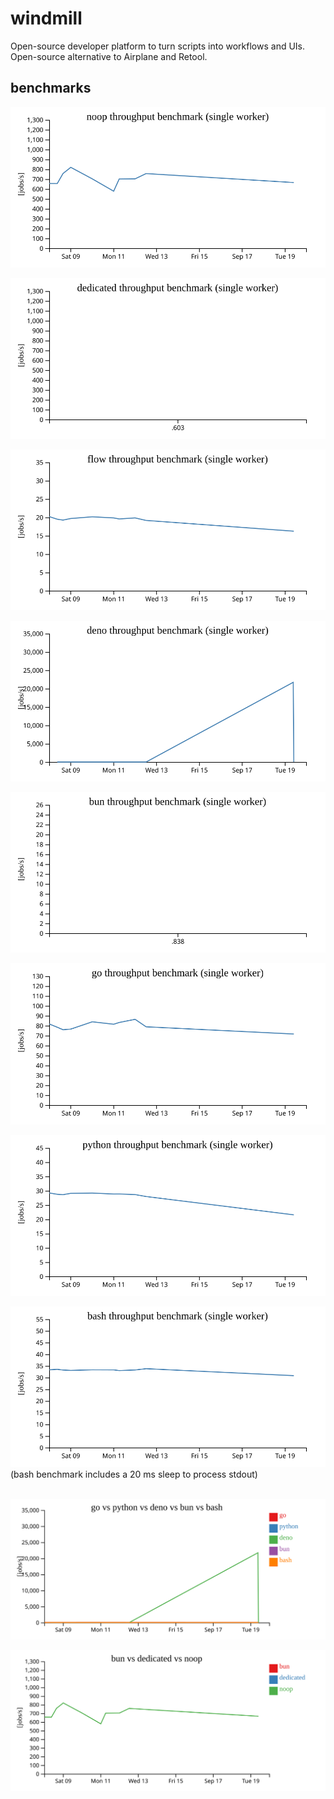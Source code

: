 # windmill
Open-source developer platform to turn scripts into workflows and UIs. Open-source alternative to Airplane and Retool.

## benchmarks

![noop benchmark](./noop_benchmark.svg)

![dedicated benchmark](./dedicated_benchmark.svg)

![flow benchmark](./2steps_benchmark.svg)


![deno benchmark](./deno_benchmark.svg)


![bun benchmark](./bun_benchmark.svg)


![go benchmark](./go_benchmark.svg)


![python benchmark](./python_benchmark.svg)


![bash benchmark](./bash_benchmark.svg)
<br />(bash benchmark includes a 20 ms sleep to process stdout)<br /><br />

![go vs python vs deno vs bun vs bash](./go_vs_python_vs_deno_vs_bun_vs_bash.svg)

![bun vs dedicated vs noop](./bun_vs_dedicated_vs_noop.svg)